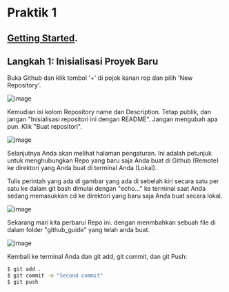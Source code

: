 # Praktik 1

## [Getting Started](https://medium.com/@jonathanmines/the-ultimate-github-collaboration-guide-df816e98fb67).

## Langkah 1: Inisialisasi Proyek Baru

Buka Github dan klik tombol '+' di pojok kanan rop dan pilih 'New Repository'.

![image](https://user-images.githubusercontent.com/70005931/184522111-eeecb8d4-683e-4928-aa43-74dcf6724494.png)

Kemudian isi kolom Repository name dan Description. Tetap publik, dan jangan "Inisialisasi repositori ini dengan README". Jangan mengubah apa pun. Klik "Buat repositori".

![image](https://user-images.githubusercontent.com/70005931/184522149-854d76a0-c456-49eb-9b3f-33706a619959.png)

Selanjutnya Anda akan melihat halaman pengaturan. Ini adalah petunjuk untuk menghubungkan Repo yang baru saja Anda buat di Github (Remote) ke direktori yang Anda buat di terminal Anda (Lokal).

Tulis perintah yang ada di gambar yang ada di sebelah kiri secara satu per satu ke dalam git bash dimulai dengan "echo..." ke terminal saat Anda sedang memasukkan cd ke direktori yang baru saja Anda buat secara lokal.

![image](https://user-images.githubusercontent.com/70005931/184524167-35aa9cd8-1817-4350-bfb3-88c9bf328a1e.png)

Sekarang mari kita perbarui Repo ini. dengan menmbahkan sebuah file di dalam folder "github_guide" yang telah anda buat.

![image](https://user-images.githubusercontent.com/70005931/184524216-f3f2a0b5-15bb-49fd-bd00-ca6cd297f148.png)

Kembali ke terminal Anda dan git add, git commit, dan git Push:

``` bash
$ git add .
$ git commit -m "Second commit"
$ git push
```
